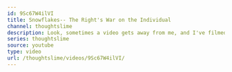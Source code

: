```yaml
---
id: 9Sc67W4ilVI
title: Snowflakes-- The Right's War on the Individual
channel: thoughtslime
description: Look, sometimes a video gets away from me, and I've filmed and edited it, and I step back and say to myself, was there a point I was trying to make here? ANYWAY.
series: thoughtslime
source: youtube
type: video
url: /thoughtslime/videos/9Sc67W4ilVI/
---
```

